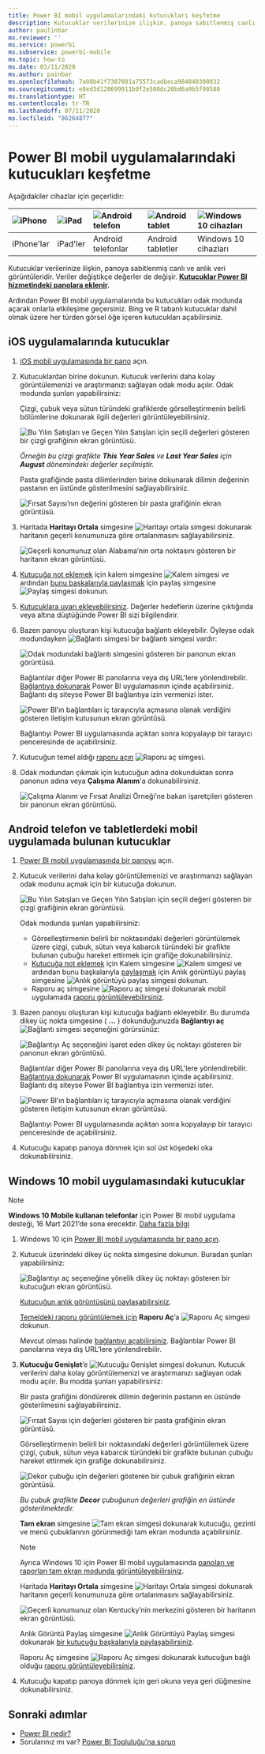 ```yaml
---
title: Power BI mobil uygulamalarındaki kutucukları keşfetme
description: Kutucuklar verilerinize ilişkin, panoya sabitlenmiş canlı ve anlık veri görüntüleridir. Power BI mobil uygulamalarındaki kutucuklarla etkileşim kurma hakkında daha fazla bilgi edinin.
author: paulinbar
ms.reviewer: ''
ms.service: powerbi
ms.subservice: powerbi-mobile
ms.topic: how-to
ms.date: 03/11/2020
ms.author: painbar
ms.openlocfilehash: 7a08b41f7307881a75573cadbeca984840300032
ms.sourcegitcommit: e8ed3d120699911b0f2e508dc20bd6a9b5f00580
ms.translationtype: HT
ms.contentlocale: tr-TR
ms.lasthandoff: 07/11/2020
ms.locfileid: "86264877"
---
```

# <a name="explore-tiles-in-the-power-bi-mobile-apps"></a>Power BI mobil uygulamalarındaki kutucukları keşfetme
Aşağıdakiler cihazlar için geçerlidir:

| ![iPhone](./media/mobile-tiles-in-the-mobile-apps/iphone-logo-50-px.png) | ![iPad](./media/mobile-tiles-in-the-mobile-apps/ipad-logo-50-px.png) | ![Android telefon](./media/mobile-tiles-in-the-mobile-apps/android-phone-logo-50-px.png) | ![Android tablet](./media/mobile-tiles-in-the-mobile-apps/android-tablet-logo-50-px.png) | ![Windows 10 cihazları](./media/mobile-tiles-in-the-mobile-apps/win-10-logo-50-px.png) |
|:--- |:--- |:--- |:--- |:--- |
| iPhone'lar |iPad'ler |Android telefonlar |Android tabletler |Windows 10 cihazları |

Kutucuklar verilerinize ilişkin, panoya sabitlenmiş canlı ve anlık veri görüntüleridir. Veriler değiştikçe değerler de değişir. **[Kutucuklar Power BI hizmetindeki panolara eklenir](../end-user-tiles.md).** 

Ardından Power BI mobil uygulamalarında bu kutucukları odak modunda açarak onlarla etkileşime geçersiniz. Bing ve R tabanlı kutucuklar dahil olmak üzere her türden görsel öğe içeren kutucukları açabilirsiniz.

## <a name="tiles-in-the-ios-apps"></a>iOS uygulamalarında kutucuklar

1. [iOS mobil uygulamasında bir pano](mobile-apps-view-dashboard.md) açın.
2. Kutucuklardan birine dokunun. Kutucuk verilerini daha kolay görüntülemenizi ve araştırmanızı sağlayan odak modu açılır. Odak modunda şunları yapabilirsiniz:
   
   Çizgi, çubuk veya sütun türündeki grafiklerde görselleştirmenin belirli bölümlerine dokunarak ilgili değerleri görüntüleyebilirsiniz.
   
    ![Bu Yılın Satışları ve Geçen Yılın Satışları için seçili değerleri gösteren bir çizgi grafiğinin ekran görüntüsü.](media/mobile-tiles-in-the-mobile-apps/power-bi-iphone-line-tile-values.png)
   
   *Örneğin bu çizgi grafikte **This Year Sales** ve **Last Year Sales** için **August** dönemindeki değerler seçilmiştir.*  
   
   Pasta grafiğinde pasta dilimlerinden birine dokunarak dilimin değerinin pastanın en üstünde gösterilmesini sağlayabilirsiniz.  
   
   ![Fırsat Sayısı’nın değerini gösteren bir pasta grafiğinin ekran görüntüsü.](media/mobile-tiles-in-the-mobile-apps/power-bi-ipad-tile-pie.png)
3. Haritada **Haritayı Ortala** simgesine ![Haritayı ortala simgesi](media/mobile-tiles-in-the-mobile-apps/power-bi-center-map-icon.png) dokunarak haritanın geçerli konumunuza göre ortalanmasını sağlayabilirsiniz.

   ![Geçerli konumunuz olan Alabama’nın orta noktasını gösteren bir haritanın ekran görüntüsü.](media/mobile-tiles-in-the-mobile-apps/power-bi-ipad-center-map.png)

4. [Kutucuğa not eklemek](mobile-annotate-and-share-a-tile-from-the-mobile-apps.md#annotate-and-share-the-tile-report-or-visual) için kalem simgesine ![Kalem simgesi](./media/mobile-tiles-in-the-mobile-apps/power-bi-iphone-annotate-icon.png) ve ardından [bunu başkalarıyla paylaşmak](mobile-annotate-and-share-a-tile-from-the-mobile-apps.md#annotate-and-share-the-tile-report-or-visual) için paylaş simgesine ![Paylaş simgesi](./media/mobile-tiles-in-the-mobile-apps/power-bi-iphone-share-icon.png) dokunun.

5. [Kutucuklara uyarı ekleyebilirsiniz](mobile-set-data-alerts-in-the-mobile-apps.md). Değerler hedeflerin üzerine çıktığında veya altına düştüğünde Power BI sizi bilgilendirir.

6. Bazen panoyu oluşturan kişi kutucuğa bağlantı ekleyebilir. Öyleyse odak modundayken ![Bağlantı simgesi](media/mobile-tiles-in-the-mobile-apps/power-bi-iphone-link-icon.png) bir bağlantı simgesi vardır:
   
    ![Odak modundaki bağlantı simgesini gösteren bir panonun ekran görüntüsü.](media/mobile-tiles-in-the-mobile-apps/power-bi-iphone-tile-link.png)
   
    Bağlantılar diğer Power BI panolarına veya dış URL'lere yönlendirebilir. [Bağlantıya dokunarak](../../create-reports/service-dashboard-edit-tile.md#hyperlink) Power BI uygulamasının içinde açabilirsiniz. Bağlantı dış siteyse Power BI bağlantıya izin vermenizi ister.
   
    ![Power BI’ın bağlantıları iç tarayıcıyla açmasına olanak verdiğini gösteren iletişim kutusunun ekran görüntüsü.](media/mobile-tiles-in-the-mobile-apps/pbi_andr_openlinkmessage.png)
   
    Bağlantıyı Power BI uygulamasında açıktan sonra kopyalayıp bir tarayıcı penceresinde de açabilirsiniz.
7. Kutucuğun temel aldığı [raporu açın](mobile-reports-in-the-mobile-apps.md) ![Raporu aç simgesi](././media/mobile-tiles-in-the-mobile-apps/power-bi-ipad-open-report-icon.png).
8. Odak modundan çıkmak için kutucuğun adına dokunduktan sonra panonun adına veya **Çalışma Alanım**'a dokunabilirsiniz.
   
    ![Çalışma Alanım ve Fırsat Analizi Örneği’ne bakan işaretçileri gösteren bir panonun ekran görüntüsü.](media/mobile-tiles-in-the-mobile-apps/power-bi-ipad-tile-breadcrumb.png)

## <a name="tiles-in-the-mobile-app-for-android-phones-and-tablets"></a>Android telefon ve tabletlerdeki mobil uygulamada bulunan kutucuklar
1. [Power BI mobil uygulamasında bir panoyu](mobile-apps-view-dashboard.md) açın.
2. Kutucuk verilerini daha kolay görüntülemenizi ve araştırmanızı sağlayan odak modunu açmak için bir kutucuğa dokunun.
   
   ![Bu Yılın Satışları ve Geçen Yılın Satışları için seçili değeri gösteren bir çizgi grafiğinin ekran görüntüsü.](media/mobile-tiles-in-the-mobile-apps/power-bi-android-tablet-tile.png)
   
    Odak modunda şunları yapabilirsiniz:
   
   * Görselleştirmenin belirli bir noktasındaki değerleri görüntülemek üzere çizgi, çubuk, sütun veya kabarcık türündeki bir grafikte bulunan çubuğu hareket ettirmek için grafiğe dokunabilirsiniz.  
   * [Kutucuğa not eklemek](mobile-annotate-and-share-a-tile-from-the-mobile-apps.md#annotate-and-share-the-tile-report-or-visual) için Kalem simgesine ![Kalem simgesi](./media/mobile-tiles-in-the-mobile-apps/power-bi-iphone-annotate-icon.png) ve ardından bunu başkalarıyla [paylaşmak](mobile-annotate-and-share-a-tile-from-the-mobile-apps.md#annotate-and-share-the-tile-report-or-visual) için Anlık görüntüyü paylaş simgesine ![Anlık görüntüyü paylaş simgesi](./media/mobile-tiles-in-the-mobile-apps/pbi_andr_sharesnapicon.png) dokunun.
   * Raporu aç simgesine ![Raporu aç simgesi](./media/mobile-tiles-in-the-mobile-apps/power-bi-android-tablet-open-report-icon.png) dokunarak mobil uygulamada [raporu görüntüleyebilirsiniz](mobile-reports-in-the-mobile-apps.md).
3. Bazen panoyu oluşturan kişi kutucuğa bağlantı ekleyebilir. Bu durumda dikey üç nokta simgesine ( **...** ) dokunduğunuzda **Bağlantıyı aç** ![Bağlantı simgesi](media/mobile-tiles-in-the-mobile-apps/power-bi-iphone-link-icon.png) seçeneğini görürsünüz:
   
    ![Bağlantıyı Aç seçeneğini işaret eden dikey üç noktayı gösteren bir panonun ekran görüntüsü.](media/mobile-tiles-in-the-mobile-apps/power-bi-android-tile-link.png)
   
    Bağlantılar diğer Power BI panolarına veya dış URL'lere yönlendirebilir. [Bağlantıya dokunarak](../../create-reports/service-dashboard-edit-tile.md#hyperlink) Power BI uygulamasının içinde açabilirsiniz. Bağlantı dış siteyse Power BI bağlantıya izin vermenizi ister.
   
    ![Power BI’ın bağlantıları iç tarayıcıyla açmasına olanak verdiğini gösteren iletişim kutusunun ekran görüntüsü.](media/mobile-tiles-in-the-mobile-apps/pbi_andr_openlinkmessage.png)
   
    Bağlantıyı Power BI uygulamasında açıktan sonra kopyalayıp bir tarayıcı penceresinde de açabilirsiniz.
4. Kutucuğu kapatıp panoya dönmek için sol üst köşedeki oka dokunabilirsiniz.

## <a name="tiles-in-the-windows-10-mobile-app"></a>Windows 10 mobil uygulamasındaki kutucuklar

>[!NOTE]
>**Windows 10 Mobile kullanan telefonlar** için Power BI mobil uygulama desteği, 16 Mart 2021’de sona erecektir. [Daha fazla bilgi](https://go.microsoft.com/fwlink/?linkid=2121400)

1. Windows 10 için [Power BI mobil uygulamasında bir pano açın](mobile-apps-view-dashboard.md).
2. Kutucuk üzerindeki dikey üç nokta simgesine dokunun. Buradan şunları yapabilirsiniz: 
   
    ![Bağlantıyı aç seçeneğine yönelik dikey üç noktayı gösteren bir kutucuğun ekran görüntüsü.](media/mobile-tiles-in-the-mobile-apps/pbi_win10tileellpslink.png)
   
    [Kutucuğun anlık görüntüsünü paylaşabilirsiniz](mobile-windows-10-phone-app-get-started.md).
   
    [Temeldeki raporu görüntülemek için](mobile-reports-in-the-mobile-apps.md) **Raporu Aç**’a ![Raporu Aç simgesi](././media/mobile-tiles-in-the-mobile-apps/power-bi-ipad-open-report-icon.png) dokunun.
   
    Mevcut olması halinde [bağlantıyı açabilirsiniz](../../create-reports/service-dashboard-edit-tile.md#hyperlink). Bağlantılar Power BI panolarına veya dış URL'lere yönlendirebilir.
3. **Kutucuğu Genişlet**’e ![Kutucuğu Genişlet simgesi](media/mobile-tiles-in-the-mobile-apps/power-bi-windows-10-focus-mode-icon.png) dokunun. Kutucuk verilerini daha kolay görüntülemenizi ve araştırmanızı sağlayan odak modu açılır. Bu modda şunları yapabilirsiniz:
   
   Bir pasta grafiğini döndürerek dilimin değerinin pastanın en üstünde gösterilmesini sağlayabilirsiniz.  
   
   ![Fırsat Sayısı için değerleri gösteren bir pasta grafiğinin ekran görüntüsü.](media/mobile-tiles-in-the-mobile-apps/power-bi-windows-10-pie-focus-mode.png)
   
   Görselleştirmenin belirli bir noktasındaki değerleri görüntülemek üzere çizgi, çubuk, sütun veya kabarcık türündeki bir grafikte bulunan çubuğu hareket ettirmek için grafiğe dokunabilirsiniz.  
   
   ![Dekor çubuğu için değerleri gösteren bir çubuk grafiğinin ekran görüntüsü.](media/mobile-tiles-in-the-mobile-apps/pbi_win10ph_bartile0316.png)
   
   *Bu çubuk grafikte **Decor** çubuğunun değerleri grafiğin en üstünde gösterilmektedir.*
   
   **Tam ekran** simgesine ![Tam ekran simgesi](media/mobile-tiles-in-the-mobile-apps/power-bi-full-screen-icon.png) dokunarak kutucuğu, gezinti ve menü çubuklarının görünmediği tam ekran modunda açabilirsiniz.
   
   > [!NOTE]
   > Ayrıca Windows 10 için Power BI mobil uygulamasında [panoları ve raporları tam ekran modunda görüntüleyebilirsiniz](mobile-windows-10-app-presentation-mode.md).
   > 
   > 
   
   Haritada **Haritayı Ortala** simgesine ![Haritayı Ortala simgesi](media/mobile-tiles-in-the-mobile-apps/power-bi-center-map-icon.png) dokunarak haritanın geçerli konumunuza göre ortalanmasını sağlayabilirsiniz.
   
   ![Geçerli konumunuz olan Kentucky’nin merkezini gösteren bir haritanın ekran görüntüsü.](media/mobile-tiles-in-the-mobile-apps/power-bi-windows-10-center-map.png)
   
   Anlık Görüntü Paylaş simgesine ![Anlık Görüntüyü Paylaş simgesi](./media/mobile-tiles-in-the-mobile-apps/pbi_win10ph_shareicon.png) dokunarak [bir kutucuğu başkalarıyla paylaşabilirsiniz](mobile-windows-10-phone-app-get-started.md).   
   
   Raporu Aç simgesine ![Raporu Aç simgesi](././media/mobile-tiles-in-the-mobile-apps/power-bi-ipad-open-report-icon.png) dokunarak kutucuğun bağlı olduğu [raporu görüntüleyebilirsiniz](mobile-reports-in-the-mobile-apps.md). 
4. Kutucuğu kapatıp panoya dönmek için geri okuna veya geri düğmesine dokunabilirsiniz.

## <a name="next-steps"></a>Sonraki adımlar
* [Power BI nedir?](../../fundamentals/power-bi-overview.md)
* Sorularınız mı var? [Power BI Topluluğu'na sorun](https://community.powerbi.com/)
